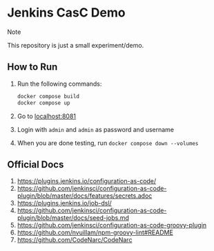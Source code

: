 # Jenkins CasC Demo

> [!note]
> This repository is just a small experiment/demo.

## How to Run

1. Run the following commands:

    ```bash
    docker compose build
    docker compose up
    ```

2. Go to [localhost:8081](http://localhost:8081)
3. Login with `admin` and `admin` as password and username
4. When you are done testing, run `docker compose down --volumes`

## Official Docs

1. <https://plugins.jenkins.io/configuration-as-code/>
2. <https://github.com/jenkinsci/configuration-as-code-plugin/blob/master/docs/features/secrets.adoc>
3. <https://plugins.jenkins.io/job-dsl/>
4. <https://github.com/jenkinsci/configuration-as-code-plugin/blob/master/docs/seed-jobs.md>
5. <https://github.com/jenkinsci/configuration-as-code-groovy-plugin>
6. <https://github.com/nvuillam/npm-groovy-lint#README>
7. <https://github.com/CodeNarc/CodeNarc>

